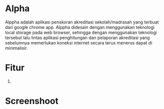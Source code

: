 # Alpha

Alppha adalah aplikasi penskoran akreditasi sekolah/madrasah yang terbuat dari google chrome app.
Alppha didesain dengan menggunakan teknologi local storage pada web browser, sehingga dengan
menggunakan teknologi tersebut lalu lintas aplikasi penghitungan dan pelaporan akreditasi
yang sebelumnya memerlukan koneksi internet secara terus menerus dapat di minimalisir.

# Fitur

1.

# Screenshoot
